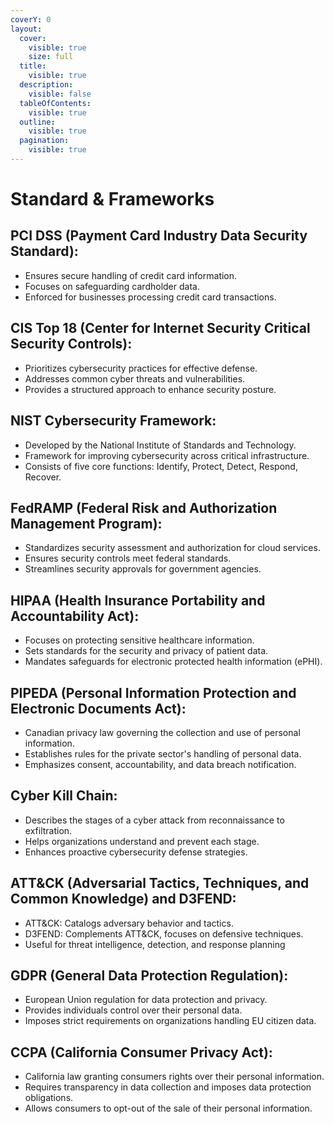 ```yaml
---
coverY: 0
layout:
  cover:
    visible: true
    size: full
  title:
    visible: true
  description:
    visible: false
  tableOfContents:
    visible: true
  outline:
    visible: true
  pagination:
    visible: true
---
```


# Standard & Frameworks

## **PCI DSS (Payment Card Industry Data Security Standard):**

* Ensures secure handling of credit card information.
* Focuses on safeguarding cardholder data.
* Enforced for businesses processing credit card transactions.

## **CIS Top 18 (Center for Internet Security Critical Security Controls):**

* Prioritizes cybersecurity practices for effective defense.
* Addresses common cyber threats and vulnerabilities.
* Provides a structured approach to enhance security posture.

## **NIST Cybersecurity Framework:**

* Developed by the National Institute of Standards and Technology.
* Framework for improving cybersecurity across critical infrastructure.
* Consists of five core functions: Identify, Protect, Detect, Respond, Recover.

## **FedRAMP (Federal Risk and Authorization Management Program):**

* Standardizes security assessment and authorization for cloud services.
* Ensures security controls meet federal standards.
* Streamlines security approvals for government agencies.

## **HIPAA (Health Insurance Portability and Accountability Act):**

* Focuses on protecting sensitive healthcare information.
* Sets standards for the security and privacy of patient data.
* Mandates safeguards for electronic protected health information (ePHI).

## **PIPEDA (Personal Information Protection and Electronic Documents Act):**

* Canadian privacy law governing the collection and use of personal information.
* Establishes rules for the private sector's handling of personal data.
* Emphasizes consent, accountability, and data breach notification.

## **Cyber Kill Chain:**

* Describes the stages of a cyber attack from reconnaissance to exfiltration.
* Helps organizations understand and prevent each stage.
* Enhances proactive cybersecurity defense strategies.

## **ATT\&CK (Adversarial Tactics, Techniques, and Common Knowledge) and D3FEND:**

* ATT\&CK: Catalogs adversary behavior and tactics.
* D3FEND: Complements ATT\&CK, focuses on defensive techniques.
* Useful for threat intelligence, detection, and response planning

## **GDPR (General Data Protection Regulation):**

* European Union regulation for data protection and privacy.
* Provides individuals control over their personal data.
* Imposes strict requirements on organizations handling EU citizen data.

## **CCPA (California Consumer Privacy Act):**

* California law granting consumers rights over their personal information.
* Requires transparency in data collection and imposes data protection obligations.
* Allows consumers to opt-out of the sale of their personal information.

